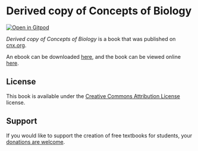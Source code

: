 # Derived copy of Concepts of Biology

[![Open in Gitpod](https://gitpod.io/button/open-in-gitpod.svg)](https://gitpod.io/from-referrer/)

_Derived copy of Concepts of Biology_ is a book that was published on [cnx.org](https://cnx.org/).

An ebook can be downloaded [here](https://github.com/cnx-user-books/cnxbook-derived-copy-of-concepts-of-biology/releases/latest), and the book can be viewed online [here](https://github.com/cnx-user-books/cnxbook-derived-copy-of-concepts-of-biology/releases/latest).

## License
This book is available under the [Creative Commons Attribution License](./LICENSE) license.

## Support
If you would like to support the creation of free textbooks for students, your [donations are welcome](https://riceconnect.rice.edu/donation/support-openstax-banner).
